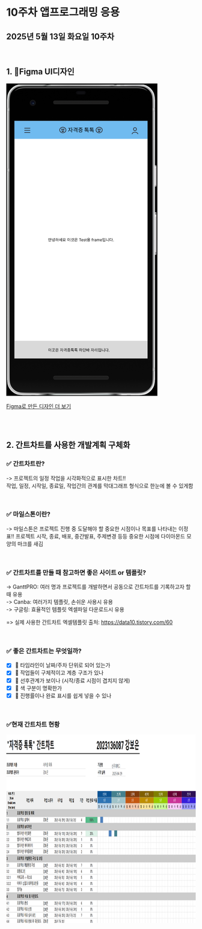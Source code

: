 # 10주차 앱프로그래밍 응용

## 2025년 5월 13일 화요일 10주차
 <br>
 
## 1. 📱Figma UI디자인

![Figma 디자인 초안](https://raw.githubusercontent.com/bbobbony/Images/main/%ED%8F%AC%ED%8A%B8%ED%8F%B4%EB%A6%AC%EC%98%A4/%EC%8A%A4%ED%81%AC%EB%A6%B0%EC%83%B7%202025-05-13%20151932.png)


[Figma로 만든 디자인 더 보기](https://www.figma.com/design/XwJwbxamqBo9rgnnQyCNJA/%EC%9E%90%EA%B2%A9%EC%A6%9D%ED%86%A1%ED%86%A1?node-id=0-1&m=dev&t=Y96pl90NlaRuQ4xZ-1)

<br>
<br>

## 2. 간트차트를 사용한 개발계획 구체화
### ✅ 간트차트란?
-> 프로젝트의 일정 작업을 시각화적으로 표시한 차트!! <br>
작업, 일정, 시작일, 종료일, 작업간의 관계를 막대그래프 형식으로 한눈에 볼 수 있게함

<br>

### ✅ 마일스톤이란?
-> 마일스톤은 프로젝트 진행 중 도달해야 할 중요한 시점이나 목표를 나타내는 이정표!!
프로젝트 시작, 종료, 배포, 중간발표, 주제변경 등등 중요한 시점에 다이아몬드 모양의 마크를 새김 

<br>

### ✅ 간트차트를 만들 때 참고하면 좋은 사이트 or 템플릿?
-> GanttPRO: 여러 명과 프로젝트를 개발하면서 공동으로 간트차트를 기록하고자 할 때 유용 <br>
-> Canba: 여러가지 템플릿, 손쉬운 사용시 유용 <br>
-> 구글링:  효율적인 템플릿 엑셀파일 다운로드시 유용 <br>

=> 실제 사용한 간트차트 엑셀템플릿 출처: https://data10.tistory.com/60

<br>

### ✅ 좋은 간트차트는 무엇일까?
- [x] 📅 타임라인이 날짜/주차 단위로 되어 있는가
- [X] 🧱 작업들이 구체적이고 계층 구조가 있나
- [X] 🧩 선후관계가 보이나 (시작/종료 시점이 겹치지 않게)
- [X] 🌈 색 구분이 명확한가
- [X] 💫 진행률이나 완료 표시를 쉽게 넣을 수 있나

<br>

### ✅현재 간트차트 현황

<img src="https://github.com/bbobbony/Images/blob/main/%EC%95%B1%ED%94%84%EB%A1%9C%EA%B7%B8%EB%9E%98%EB%B0%8D%20%EA%B3%BC%EC%A0%9C/%EC%8A%A4%ED%81%AC%EB%A6%B0%EC%83%B7%202025-05-20%20143325.png?raw=true" width="900" height="500" />


<br>
<br>
<br>
<br>
